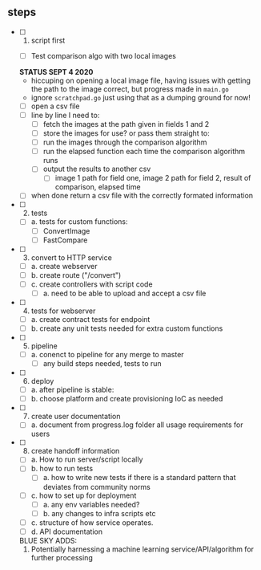 ## steps
- [ ] 1. script first 
  - [ ] Test comparison algo with two local images

  
  **STATUS SEPT 4 2020**
    - hiccuping on opening a local image file, having issues with getting the path to the image correct, but progress made in `main.go`
    - ignore `scratchpad.go` just using that as a dumping ground for now!
  - [ ] open a csv file 
  - [ ] line by line I need to:
      - [ ] fetch the images at the path given in fields 1 and 2
      - [ ] store the images for use? or pass them straight to:
      - [ ] run the images through the comparison algorithm
      - [ ] run the elapsed function each time the comparison algorithm runs
      - [ ] output the results to another csv
        - [ ] image 1 path for field one, image 2 path for field 2, result of comparison, elapsed time
  - [ ] when done return a csv file with the correctly formated information

- [ ] 2. tests
    - [ ] a. tests for custom functions:
        - [ ] ConvertImage
        - [ ] FastCompare

- [ ] 3. convert to HTTP service
  - [ ] a. create webserver
  - [ ] b. create route ("/convert")
  - [ ] c. create controllers with script code 
      - [ ] a. need to be able to upload and accept a csv file
  
- [ ] 4. tests for webserver
    - [ ] a. create contract tests for endpoint
  - [ ] b. create any unit tests needed for extra custom functions

- [ ] 5. pipeline
    - [ ] a. conenct to pipeline for any merge to master
        - [ ] any build steps needed, tests to run

- [ ] 6. deploy
  - [ ] a. after pipeline is stable:
  - [ ] b. choose platform and create provisioning IoC as needed

- [ ] 7. create user documentation 
  - [ ] a. document from progress.log folder all usage requirements for users

- [ ] 8. create handoff information
  - [ ] a. How to run server/script locally
  - [ ] b. how to run tests
    - [ ] a. how to write new tests if there is a standard pattern that deviates from community norms
  - [ ] c. how to set up for deployment
    - [ ] a. any env variables needed? 
    - [ ] b. any changes to infra scripts etc
  - [ ] c. structure of how service operates. 
  - [ ] d. API documentation 

  BLUE SKY ADDS:
  1. Potentially harnessing a machine learning service/API/algorithm for further processing
  